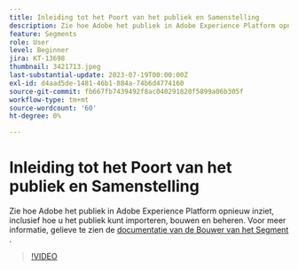 ```yaml
---
title: Inleiding tot het Poort van het publiek en Samenstelling
description: Zie hoe Adobe het publiek in Adobe Experience Platform opnieuw inziet, inclusief hoe u het publiek kunt importeren, bouwen en beheren.
feature: Segments
role: User
level: Beginner
jira: KT-13698
thumbnail: 3421713.jpeg
last-substantial-update: 2023-07-19T00:00:00Z
exl-id: d4aad5de-1481-46b1-884a-74b6d4774160
source-git-commit: fb667fb7439492f8ac040291820f5899a06b305f
workflow-type: tm+mt
source-wordcount: '60'
ht-degree: 0%

---
```


# Inleiding tot het Poort van het publiek en Samenstelling

Zie hoe Adobe het publiek in Adobe Experience Platform opnieuw inziet, inclusief hoe u het publiek kunt importeren, bouwen en beheren. Voor meer informatie, gelieve te zien de [ documentatie van de Bouwer van het Segment ](https://experienceleague.adobe.com/docs/experience-platform/segmentation/ui/segment-builder.html).

>[!VIDEO](https://video.tv.adobe.com/v/3421713/?learn=on&enablevpops)
